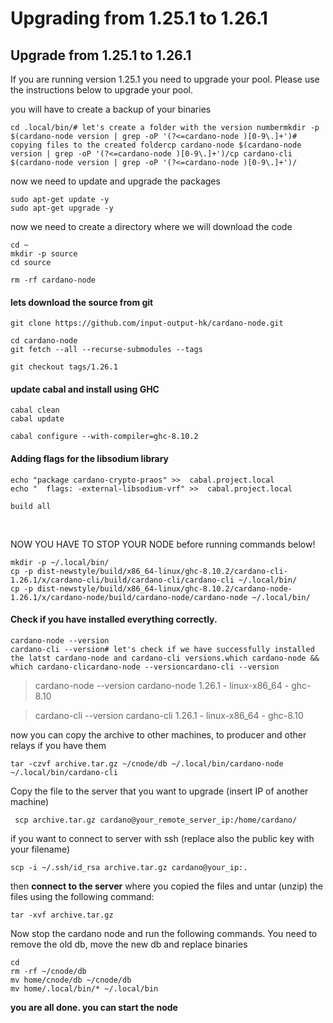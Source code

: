 # Upgrading from 1.25.1 to 1.26.1

## Upgrade from 1.25.1 to 1.26.1

If you are running version 1.25.1 you need to upgrade your pool. Please use the instructions below to upgrade your pool.​

you will have to create a backup of your binaries

```text
cd .local/bin/​# let's create a folder with the version numbermkdir -p $(cardano-node version | grep -oP '(?<=cardano-node )[0-9\.]+')​# copying files to the created foldercp cardano-node $(cardano-node version | grep -oP '(?<=cardano-node )[0-9\.]+')/cp cardano-cli $(cardano-node version | grep -oP '(?<=cardano-node )[0-9\.]+')/
```

now we need to update and upgrade the packages

```text
sudo apt-get update -y
sudo apt-get upgrade -y​
```

now we need to create a directory where we will download the code

```text
cd ~
mkdir -p source
cd source
```

```text
rm -rf cardano-node
```

#### lets download the source from git

```text
git clone https://github.com/input-output-hk/cardano-node.git

cd cardano-node
git fetch --all --recurse-submodules --tags

git checkout tags/1.26.1
```

####  update cabal and install using GHC

```text
cabal clean
cabal update

cabal configure --with-compiler=ghc-8.10.2
```

#### Adding flags for the libsodium library

```text
echo "package cardano-crypto-praos" >>  cabal.project.local
echo "  flags: -external-libsodium-vrf" >>  cabal.project.local
```

```text
build all
```

​

NOW YOU HAVE TO STOP YOUR NODE before running commands below!

```text
mkdir -p ~/.local/bin/
cp -p dist-newstyle/build/x86_64-linux/ghc-8.10.2/cardano-cli-1.26.1/x/cardano-cli/build/cardano-cli/cardano-cli ~/.local/bin/
cp -p dist-newstyle/build/x86_64-linux/ghc-8.10.2/cardano-node-1.26.1/x/cardano-node/build/cardano-node/cardano-node ~/.local/bin/
```

#### Check if you have installed everything correctly.

```text
cardano-node --version
cardano-cli --version# let's check if we have successfully installed the latst cardano-node and cardano-cli versions.which cardano-node && which cardano-clicardano-node --versioncardano-cli --version
```

> cardano-node --version cardano-node 1.26.1 - linux-x86\_64 - ghc-8.10

> cardano-cli --version cardano-cli 1.26.1 - linux-x86\_64 - ghc-8.10

now you can copy the archive to other machines, to producer and other relays if you have them

```text
tar -czvf archive.tar.gz ~/cnode/db ~/.local/bin/cardano-node ~/.local/bin/cardano-cli
```

 Copy the file to the server that you want to upgrade \(insert IP of another machine\)

```text
 scp archive.tar.gz cardano@your_remote_server_ip:/home/cardano/
```

if you want to connect to server with ssh \(replace also the public key with your filename\)

```text
scp -i ~/.ssh/id_rsa archive.tar.gz cardano@your_ip:.
```

then **connect to the server** where you copied the files and untar \(unzip\) the files using the following command:

```text
tar -xvf archive.tar.gz 
```

Now stop the cardano node and run the following commands. You need to remove the old db, move the new db and replace binaries

```text
cd
rm -rf ~/cnode/db 
mv home/cnode/db ~/cnode/db
mv home/.local/bin/* ~/.local/bin 
```

**you are all done. you can start the node**

​

